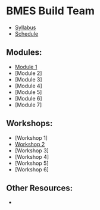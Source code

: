 # BMES Build Team

* [Syllabus](https://bmesbuildteamucla.github.io/Syllabus)
* [Schedule](https://bmesbuildteamucla.github.io/Schedule)

## Modules:
* [Module 1](https://docs.google.com/presentation/d/1rnGSZVT_f5d4Geiwm_Hdmsl-jOSwaQ6f_f_MQLEAwOY/edit?usp=sharing)
* [Module 2] [](https://docs.google.com/presentation/d/13ZlGCQUDog1ZQfHHDlPwNeO-B1tiUufwulF5tbQ2DMQ/edit?usp=sharing)
* [Module 3] []()
* [Module 4] []()
* [Module 5] []()
* [Module 6] []()
* [Module 7] []()

## Workshops:
* [Workshop 1] []()
* [Workshop 2](https://bmesbuildteamucla.github.io/Workshops/Workshop%202)
* [Workshop 3] []()
* [Workshop 4] []()
* [Workshop 5] []()
* [Workshop 6] []()

## Other Resources:
* 
